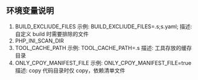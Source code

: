 
## 环境变量说明

1. BUILD_EXCLIUDE_FILES
  示例: BUILD_EXCLIUDE_FILES=.s;s.yaml;
  描述: 自定义 build 时需要排除的文件
2. PHP_INI_SCAN_DIR
3. TOOL_CACHE_PATH
  示例: TOOL_CACHE_PATH=.s
  描述: 工具存放的缓存目录
4. ONLY_CPOY_MANIFEST_FILE
  示例: ONLY_CPOY_MANIFEST_FILE=true
  描述: copy 代码目录时仅 copy，依赖清单文件